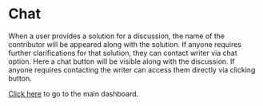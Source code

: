 # Chat

When a user provides a solution for a discussion, the name of the contributor will be appeared along with the solution. If anyone requires further clarifications for that solution, they can contact writer via chat option. Here a chat button will be visible along with the discussion. If anyone requires contacting the writer can access them directly via clicking button.

[Click here](README.md) to go to the main dashboard.
